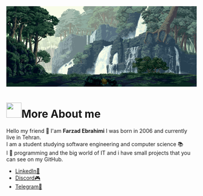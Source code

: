 <div align="center">
  <img src="https://github.com/farzadoxo/farzadoxo/blob/master/media/nature.gif">
</div>


<div id="about">
  <h1><img src="https://raw.githubusercontent.com/Tarikul-Islam-Anik/Animated-Fluent-Emojis/master/Emojis/People%20with%20professions/Man%20Technologist%20Light%20Skin%20Tone.png" width="40" height="40">More About me</h1>
<p>
  Hello my friend 👋 I'am <b>Farzad Ebrahimi</b>
  I was born in 2006 and currently live in Tehran. </br>
  I am a student studying software engineering and computer science 📚 </br>
  I 💖 programming and the big world of IT and i have small projects that you can see on my GitHub.
  
  - [LinkedIn💼](https://linkedin.com/in/f-ebrahimi)
  - [Discord🎮](https://discordapp.com/users/1006459247057436703)
  - [Telegram🚀](https://t.me/farzadoxo)
  
</p>
